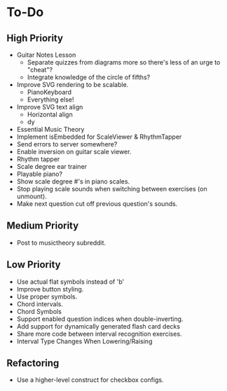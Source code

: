 # To-Do
## High Priority
* Guitar Notes Lesson
  * Separate quizzes from diagrams more so there's less of an urge to "cheat"?
  * Integrate knowledge of the circle of fifths?
* Improve SVG rendering to be scalable.
  * PianoKeyboard
  * Everything else!
* Improve SVG text align
  * Horizontal align
  * dy
* Essential Music Theory
* Implement isEmbedded for ScaleViewer & RhythmTapper
* Send errors to server somewhere?
* Enable inversion on guitar scale viewer.
* Rhythm tapper
* Scale degree ear trainer
* Playable piano?
* Show scale degree #'s in piano scales.
* Stop playing scale sounds when switching between exercises (on unmount).
* Make next question cut off previous question's sounds.
## Medium Priority
* Post to musictheory subreddit.
## Low Priority
* Use actual flat symbols instead of 'b'
* Improve button styling.
* Use proper symbols.
* Chord intervals.
* Chord Symbols
* Support enabled question indices when double-inverting.
* Add support for dynamically generated flash card decks
* Share more code between interval recognition exercises.
* Interval Type Changes When Lowering/Raising
## Refactoring
* Use a higher-level construct for checkbox configs.